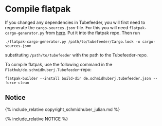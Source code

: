 # Compile flatpak

If you changed any dependencies in Tubefeeder, you will first need to regenerate the `cargo-sources.json`-file.
For this you will need `flatpak-cargo-generator.py` from [here](https://github.com/flatpak/flatpak-builder-tools/tree/master/cargo). Put it into the flatpak repo. Then run

```
./flatpak-cargo-generator.py /path/to/tubefeeder/Cargo.lock -o cargo-sources.json
```

substituting `/path/to/tubefeeder` with the path to the Tubefeeder-repo.

To compile flatpak, use the following command in the `Flathub/de.schmidhuberj.Tubefeeder`-repo:

```
flatpak-builder --install build-dir de.schmidhuberj.tubefeeder.json --force-clean
```

## Notice

{% include_relative copyright_schmidhuber_julian.md %}

{% include_relative NOTICE %}
